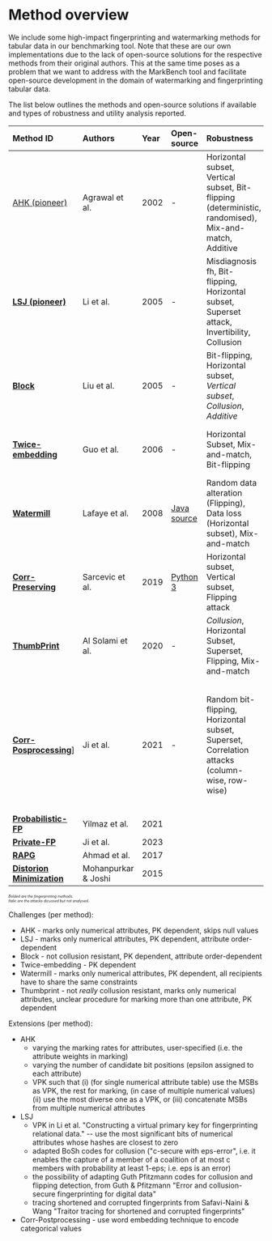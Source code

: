 # Method overview
We include some high-impact fingerprinting and watermarking methods for tabular data in our benchmarking tool. 
Note that these are our own implementations due to the lack of open-source solutions for the respective methods from their original authors.
This at the same time poses as a problem that we want to address with the MarkBench tool and facilitate open-source development in the domain of watermarking and fingerprinting tabular data.

The list below outlines the methods and open-source solutions if available and types of robustness and utility analysis reported.

| Method ID | Authors | Year | Open-source | Robustness | Utility | Dataset(s) |
| :-------- | :-----  | :--- | :---------- | :--------- | :------ | :--------- |
| [AHK (pioneer)](https://courses.cs.washington.edu/courses/cse590q/03au/watermarking_vldbj.pdf) | Agrawal et al. | 2002 | - | Horizontal subset, Vertical subset, Bit-flipping (deterministic, randomised), Mix-and-match, Additive | Mean, Var | [Forest CoverType](kdd.ics.uci.edu/databases/covertype/covertype.html) (int) |
| [**LSJ (pioneer)**](https://ink.library.smu.edu.sg/cgi/viewcontent.cgi?article=2070&context=sis_research) | Li et al. | 2005 | - | Misdiagnosis fh, Bit-flipping, Horizontal subset, Superset attack, Invertibility, Collusion | Mean, Var | [Forest CoverType](kdd.ics.uci.edu/databases/covertype/covertype.html) (int) |
| [**Block**](https://ink.library.smu.edu.sg/cgi/viewcontent.cgi?article=1562&context=sis_research) | Liu et al. | 2005 | - | Bit-flipping, Horizontal subset, _Vertical subset_, _Collusion_, _Additive_ | - | - |
| [**Twice-embedding**](https://dl.acm.org/doi/pdf/10.1145/1141277.1141391) | Guo et al. | 2006 | - | Horizontal Subset, Mix-and-match, Bit-flipping | Mean, Var | [Forest CoverType](kdd.ics.uci.edu/databases/covertype/covertype.html) (5000 rows, 1st int attr.) |
| [**Watermill**](https://citeseerx.ist.psu.edu/document?repid=rep1&type=pdf&doi=264e04de2fdc26f28c234df6f44d5fcb2ff0a3b1) | Lafaye et al. | 2008 | [Java source](http://watermill.sourceforge.net) | Random data alteration (Flipping), Data loss (Horizontal subset), Mix-and-match | Constraints (by design) | synthetic, [Forest CoverType](kdd.ics.uci.edu/databases/covertype/covertype.html) (aspect, elevation) |
| [**Corr-Preserving**](https://inria.hal.science/hal-03440847/document) | Sarcevic et al. | 2019 | [Python 3](https://github.com/tanjascats/nn-fingerprinting-scheme) | Horizontal subset, Vertical subset, Flipping attack | ML utility | [Breast Cancer](https://archive.ics.uci.edu/ml/datasets/breast+cancer), [Nursery](https://archive.ics.uci.edu/ml/datasets/nursery) |
| [**ThumbPrint**](https://www.mdpi.com/2079-9292/9/7/1093) | Al Solami et al. | 2020 | - | _Collusion_, Horizontal Subset, Superset, Flipping, Mix-and-match | Histogram (single value) | [Rail ticket pricing](https://www.kaggle.com/datasets/thegurusteam/spanish-high-speed-rail-system-ticket-pricing) |
| [**Corr-Posprocessing**](https://www.ncbi.nlm.nih.gov/pmc/articles/PMC10644290/pdf/nihms-1802599.pdf)] | Ji et al. | 2021 | - | Random bit-flipping, Horizontal subset, Superset, Correlation attacks (column-wise, row-wise) | Accuracy of data, Preservation of column-wise correlations, Preservation of row-wise correlations, Preservation of empirical covariance mtx | [Adult Census](https://archive.ics.uci.edu/ml/datasets/adult) (train) |
| [**Probabilistic-FP**](https://arxiv.org/pdf/2001.09555) | Yilmaz et al. | 2021 |
| [**Private-FP**](https://www.ndss-symposium.org/wp-content/uploads/2023/02/ndss2023_f693_paper.pdf) | Ji et al. | 2023 |
| [**RAPG**](https://ieeexplore.ieee.org/stamp/stamp.jsp?tp=&arnumber=8065765) | Ahmad et al. | 2017 |
| [**Distorion Minimization**](https://ieeexplore.ieee.org/stamp/stamp.jsp?tp=&arnumber=7155929) | Mohanpurkar & Joshi | 2015 |


<span style="font-size:0.5em;">_Bolded are the fingerprinting methods._</span>\
<span style="font-size:0.5em;">_Italic are the attacks dicussed but not analysed._</span>


Challenges (per method):
- AHK - marks only numerical attributes, PK dependent, skips null values
- LSJ - marks only numerical attributes, PK dependent, attribute order-dependent
- Block - not collusion resistant, PK dependent, attribute order-dependent
- Twice-embedding - PK dependent
- Watermill - marks only numerical attributes, PK dependent, all recipients have to share the same constraints
- Thumbprint - not _really_ collusion resistant, marks only numerical attributes, unclear procedure for marking more than one attribute, PK dependent
 
Extensions (per method):
- AHK
    - varying the marking rates for attributes, user-specified (i.e. the attribute weights in marking)
    - varying the number of candidate bit positions (epsilon assigned to each attribute)
    - VPK such that (i) (for single numerical attribute table) use the MSBs as VPK, the rest for marking, (in case of multiple numerical values) (ii) use the most diverse one as a VPK, or (iii) concatenate MSBs from multiple numerical attributes
- LSJ
    - VPK in Li et al. "Constructing a virtual primary key for fingerprinting relational data." -- use the most significant bits of numerical attributes whose hashes are closest to zero
    - adapted BoSh codes for collusion ("c-secure with eps-error", i.e. it enables the capture of a member of a coalition of at most c members with probability at least 1-eps; i.e. eps is an error)
    - the possibility of adapting Guth Pfitzmann codes for collusion and flipping detection, from Guth & Pfitzmann "Error and collusion-secure fingerprinting for digital data"
    - tracing shortened and corrupted fingerprints from Safavi-Naini & Wang "Traitor tracing for shortened and corrupted fingerprints"
- Corr-Postprocessing - use word embedding technique to encode categorical values

